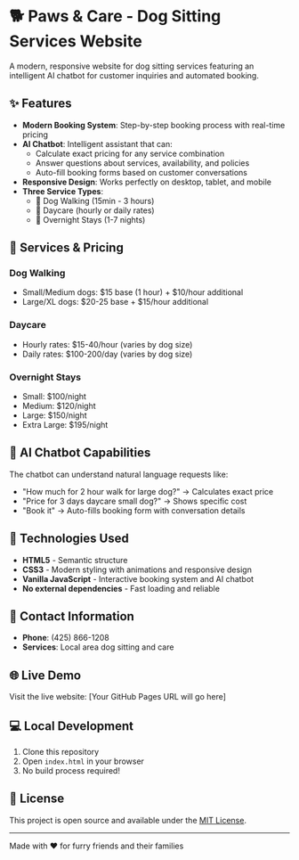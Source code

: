 # 🐕 Paws & Care - Dog Sitting Services Website

A modern, responsive website for dog sitting services featuring an intelligent AI chatbot for customer inquiries and automated booking.

## ✨ Features

- **Modern Booking System**: Step-by-step booking process with real-time pricing
- **AI Chatbot**: Intelligent assistant that can:
  - Calculate exact pricing for any service combination
  - Answer questions about services, availability, and policies
  - Auto-fill booking forms based on customer conversations
- **Responsive Design**: Works perfectly on desktop, tablet, and mobile
- **Three Service Types**:
  - 🚶 Dog Walking (15min - 3 hours)
  - 🏡 Daycare (hourly or daily rates)
  - 🌙 Overnight Stays (1-7 nights)

## 🎯 Services & Pricing

### Dog Walking
- Small/Medium dogs: $15 base (1 hour) + $10/hour additional
- Large/XL dogs: $20-25 base + $15/hour additional

### Daycare
- Hourly rates: $15-40/hour (varies by dog size)
- Daily rates: $100-200/day (varies by dog size)

### Overnight Stays
- Small: $100/night
- Medium: $120/night  
- Large: $150/night
- Extra Large: $195/night

## 🤖 AI Chatbot Capabilities

The chatbot can understand natural language requests like:
- "How much for 2 hour walk for large dog?" → Calculates exact price
- "Price for 3 days daycare small dog?" → Shows specific cost
- "Book it" → Auto-fills booking form with conversation details

## 🚀 Technologies Used

- **HTML5** - Semantic structure
- **CSS3** - Modern styling with animations and responsive design
- **Vanilla JavaScript** - Interactive booking system and AI chatbot
- **No external dependencies** - Fast loading and reliable

## 📱 Contact Information

- **Phone**: (425) 866-1208
- **Services**: Local area dog sitting and care

## 🌐 Live Demo

Visit the live website: [Your GitHub Pages URL will go here]

## 💻 Local Development

1. Clone this repository
2. Open `index.html` in your browser
3. No build process required!

## 📄 License

This project is open source and available under the [MIT License](LICENSE).

---

Made with ❤️ for furry friends and their families